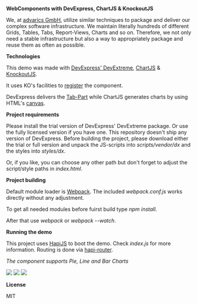**WebComponents with DevExpress, ChartJS & KnockoutJS**

We, at <a href="http://www.advarics.net" target="_blank">advarics GmbH</a>, utilize similar techniques to package and deliver our complex software infrastructure.
We maintain literally hundreds of different Grids, Tables, Tabs, Report-Views, Charts and so on. Therefore, we not only need a stable infrastructure but also a way to
appropriately package and reuse them as often as possible.

**Technologies**

This demo was made with <a href="https://www.devexpress.com/Home/try.xml" target="_blank">DevExpress' DevExtreme</a>, <a href="http://www.chartjs.org/" target="_blank">ChartJS</a> & <a href="http://knockoutjs.com/" target="_blank">KnockoutJS</a>.

It uses KO's facilities to <a href="http://knockoutjs.com/documentation/component-binding.html" target="_blank">register</a> the component.

DevExpress delivers the <a href="http://js.devexpress.com/Documentation/ApiReference/UI_Widgets/dxTabs/?version=14_1" target="_blank">Tab-Part</a> while ChartJS generates charts by using HTML's <a href="https://developer.mozilla.org/en-US/docs/Web/API/Canvas_API" target="_blank">canvas</a>.

**Project requirements**

Please install the trial version of DevExpress' DevExtreme package. Or use the fully licensed version if you have one.
This repository doesn't ship any version of DevExpress. Before building the project, please download either the trial or full version and unpack the JS-scripts
into *scripts/vendor/dx* and the styles into *styles/dx*.

Or, if you like, you can choose any other path but don't forget to adjust the script/style paths in *index.html*.

**Project building**

Default module loader is <a href="https://github.com/webpack/webpack" target="_blank">Webpack</a>. The included *webpack.conf.js* works directly without any adjustment.

To get all needed modules before fuirst build type *npm install*.

After that use *webpack* or *webpack --watch*.

**Running the demo**

This project uses <a href="http://hapijs.com/" target="_blank">HapiJS</a> to boot the demo. Check *index.js* for more information. Routing is done via
<a href="https://www.npmjs.com/package/hapi-router" target="_blank">hapi-router</a>.

*The component supports Pie, Line and Bar Charts*

<img src="http://p26.imgup.net/pie4322.png"/>

<img src="http://f65.imgup.net/line17de.png"/>

<img src="http://k04.imgup.net/bar78f4.png"/>

**License**

MIT

